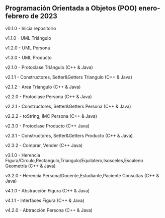 Programación Orientada a Objetos (POO)
enero-febrero de 2023
-------
v0.1.0 - Inicia repositorio

v1.1.0 - UML Triángulo

v1.2.0 - UML Persona

v1.3.0 - UML Producto

v2.1.0 - Protoclase Triángulo (C++ & Java)

v2.1.1 - Constructores, Setter&Getters Triangulo (C++ & Java)

v2.1.2 - Area Triangulo (C++ & Java)

v2.2.0 - Protoclase Persona (C++ & Java)

v2.2.1 - Constructores, Setter&Getters Persona (C++ & Java)

v2.2.2 - toString, IMC Persona (C++ & Java)

v2.3.0 - Protoclase Producto (C++ Java)

v2.3.1 - Constructores, Setter&Getters Producto (C++ & Java)

v2.3.2 - Comprar, Vender (C++ Java)

v3.1.0 - Herencia Figura/Circulo,Rectangulo,Triangulo/Equilatero,Isosceles,Escaleno Geometría (C++ & Java)

v3.2.0 - Herencia Persona/Docente,Estudiante,Paciente Consultas (C++ & Java)

v4.1.0 - Abstracción Figura (C++ & Java)

v4.1.1 - Interfaces Figura (C++ & Java)

v4.2.0 - Abtracción Persona (C++ & Java)

